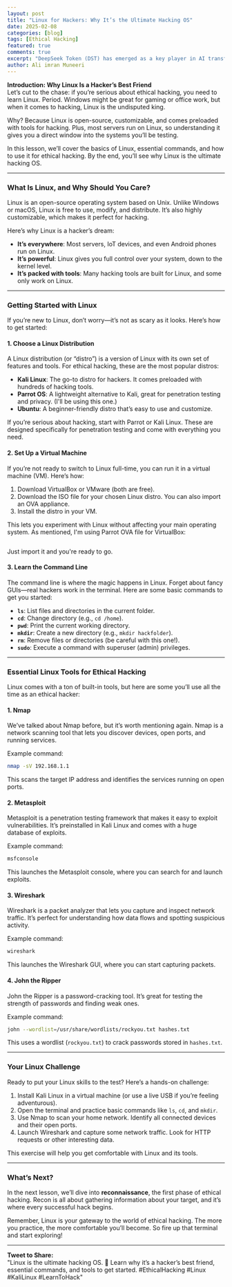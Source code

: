 ```yaml
---
layout: post
title: "Linux for Hackers: Why It’s the Ultimate Hacking OS"
date: 2025-02-08
categories: [blog]
tags: [Ethical Hacking]
featured: true
comments: true
excerpt: "DeepSeek Token (DST) has emerged as a key player in AI transformative landscape."
author: Ali imran Muneeri
---
```


**Introduction: Why Linux Is a Hacker’s Best Friend**  
Let’s cut to the chase: if you’re serious about ethical hacking, you need to learn Linux. Period. Windows might be great for gaming or office work, but when it comes to hacking, Linux is the undisputed king.  

Why? Because Linux is open-source, customizable, and comes preloaded with tools for hacking. Plus, most servers run on Linux, so understanding it gives you a direct window into the systems you’ll be testing.  

In this lesson, we’ll cover the basics of Linux, essential commands, and how to use it for ethical hacking. By the end, you’ll see why Linux is the ultimate hacking OS.  

---

### **What Is Linux, and Why Should You Care?**

Linux is an open-source operating system based on Unix. Unlike Windows or macOS, Linux is free to use, modify, and distribute. It’s also highly customizable, which makes it perfect for hacking.  

Here’s why Linux is a hacker’s dream:  

- **It’s everywhere**: Most servers, IoT devices, and even Android phones run on Linux.  
- **It’s powerful**: Linux gives you full control over your system, down to the kernel level.  
- **It’s packed with tools**: Many hacking tools are built for Linux, and some only work on Linux.  

---

### **Getting Started with Linux**

If you’re new to Linux, don’t worry—it’s not as scary as it looks. Here’s how to get started:  

#### **1. Choose a Linux Distribution**

A Linux distribution (or “distro”) is a version of Linux with its own set of features and tools. For ethical hacking, these are the most popular distros:  

- **Kali Linux**: The go-to distro for hackers. It comes preloaded with hundreds of hacking tools.  
- **Parrot OS**: A lightweight alternative to Kali, great for penetration testing and privacy.  (I'll be using this one.)
- **Ubuntu**: A beginner-friendly distro that’s easy to use and customize.  

If you’re serious about hacking, start with Parrot or Kali Linux. These are designed specifically for penetration testing and come with everything you need.  

#### **2. Set Up a Virtual Machine**

If you’re not ready to switch to Linux full-time, you can run it in a virtual machine (VM). Here’s how:  

1. Download VirtualBox or VMware (both are free).  
2. Download the ISO file for your chosen Linux distro. You can also import an OVA appliance.
3. Install the distro in your VM.  

This lets you experiment with Linux without affecting your main operating system.  As mentioned, I'm using Parrot OVA file for VirtualBox:

<img src="file:///~/2025-02-08-16-35-15-image.png" title="" alt="" data-align="center">

Just import it and you're ready to go.

#### **3. Learn the Command Line**

The command line is where the magic happens in Linux. Forget about fancy GUIs—real hackers work in the terminal. Here are some basic commands to get you started:  

- **`ls`**: List files and directories in the current folder.  
- **`cd`**: Change directory (e.g., `cd /home`).  
- **`pwd`**: Print the current working directory.  
- **`mkdir`**: Create a new directory (e.g., `mkdir hackfolder`).  
- **`rm`**: Remove files or directories (be careful with this one!).  
- **`sudo`**: Execute a command with superuser (admin) privileges.  

---

### **Essential Linux Tools for Ethical Hacking**

Linux comes with a ton of built-in tools, but here are some you’ll use all the time as an ethical hacker:  

#### **1. Nmap**

We’ve talked about Nmap before, but it’s worth mentioning again. Nmap is a network scanning tool that lets you discover devices, open ports, and running services.  

Example command:  

```bash
nmap -sV 192.168.1.1
```

This scans the target IP address and identifies the services running on open ports.  

#### **2. Metasploit**

Metasploit is a penetration testing framework that makes it easy to exploit vulnerabilities. It’s preinstalled in Kali Linux and comes with a huge database of exploits.  

Example command:  

```bash
msfconsole
```

This launches the Metasploit console, where you can search for and launch exploits.  

#### **3. Wireshark**

Wireshark is a packet analyzer that lets you capture and inspect network traffic. It’s perfect for understanding how data flows and spotting suspicious activity.  

Example command:  

```bash
wireshark
```

This launches the Wireshark GUI, where you can start capturing packets.  

#### **4. John the Ripper**

John the Ripper is a password-cracking tool. It’s great for testing the strength of passwords and finding weak ones.  

Example command:  

```bash
john --wordlist=/usr/share/wordlists/rockyou.txt hashes.txt
```

This uses a wordlist (`rockyou.txt`) to crack passwords stored in `hashes.txt`.  

---

### **Your Linux Challenge**

Ready to put your Linux skills to the test? Here’s a hands-on challenge:  

1. Install Kali Linux in a virtual machine (or use a live USB if you’re feeling adventurous).  
2. Open the terminal and practice basic commands like `ls`, `cd`, and `mkdir`.  
3. Use Nmap to scan your home network. Identify all connected devices and their open ports.  
4. Launch Wireshark and capture some network traffic. Look for HTTP requests or other interesting data.  

This exercise will help you get comfortable with Linux and its tools.  

---

### **What’s Next?**

In the next lesson, we’ll dive into **reconnaissance**, the first phase of ethical hacking. Recon is all about gathering information about your target, and it’s where every successful hack begins.  

Remember, Linux is your gateway to the world of ethical hacking. The more you practice, the more comfortable you’ll become. So fire up that terminal and start exploring!  

---

**Tweet to Share:**  
"Linux is the ultimate hacking OS. 🐧 Learn why it’s a hacker’s best friend, essential commands, and tools to get started. #EthicalHacking #Linux #KaliLinux #LearnToHack"  
